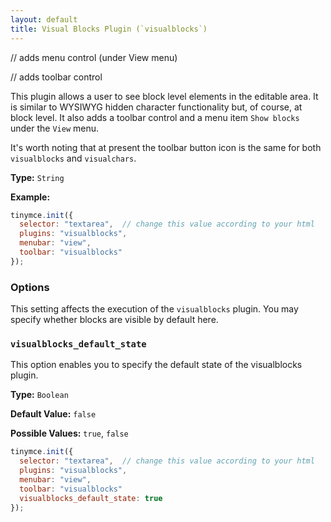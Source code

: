 ```yaml
---
layout: default
title: Visual Blocks Plugin (`visualblocks`)
---
```


// adds menu control (under View menu)

// adds toolbar control

This plugin allows a user to see block level elements in the editable area. It is similar to WYSIWYG hidden character functionality but, of course, at block level. It also adds a toolbar control and a menu item `Show blocks` under the `View` menu.

It's worth noting that at present the toolbar button icon is the same for both `visualblocks` and `visualchars`.

**Type:** `String`

**Example:**

```js
tinymce.init({
  selector: "textarea",  // change this value according to your html
  plugins: "visualblocks",
  menubar: "view",
  toolbar: "visualblocks"
});
```

### Options

This setting affects the execution of the `visualblocks` plugin. You may specify whether blocks are visible by default here.

### `visualblocks_default_state`

This option enables you to specify the default state of the visualblocks plugin.

**Type:** `Boolean`

**Default Value:** `false`

**Possible Values:** `true`, `false`

```js
tinymce.init({
  selector: "textarea",  // change this value according to your html
  plugins: "visualblocks",
  menubar: "view",
  toolbar: "visualblocks"
  visualblocks_default_state: true
});
```
